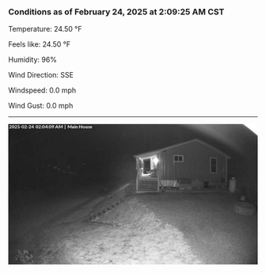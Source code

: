 ### Conditions as of February 24, 2025 at 2:09:25 AM CST 

Temperature: 24.50 &deg;F

Feels like: 24.50 &deg;F

Humidity: 96%

Wind Direction: SSE

Windspeed: 0.0 mph

Wind Gust: 0.0 mph

---

<img src="./images/latest.jpeg"/>

